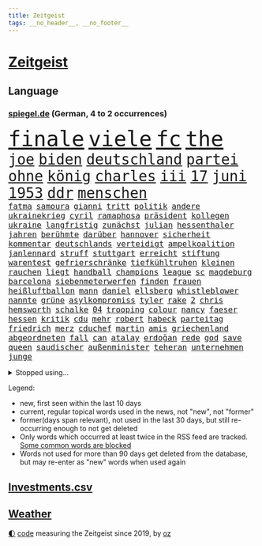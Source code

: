 ```yaml
---
title: Zeitgeist
tags: __no_header__, __no_footer__
---
```


# [Zeitgeist](https://oliz.io/zeitgeist/)

## Language

<h3><a href="https://www.spiegel.de" target="_blank">spiegel.de</a> (German, 4 to 2 occurrences)</h3>
<p style="font-family:monospace">
<span style="font-size:32pt"><a href="news_links.html#finale" class="current">finale</a></span>
<span style="font-size:32pt"><a href="news_links.html#viele" class="current">viele</a></span>
<span style="font-size:32pt"><a href="news_links.html#fc" class="current">fc</a></span>
<span style="font-size:32pt"><a href="news_links.html#the" class="current">the</a></span>
<br>
<span style="font-size:22pt"><a href="news_links.html#joe" class="current">joe</a></span>
<span style="font-size:22pt"><a href="news_links.html#biden" class="current">biden</a></span>
<span style="font-size:22pt"><a href="news_links.html#deutschland" class="current">deutschland</a></span>
<span style="font-size:22pt"><a href="news_links.html#partei" class="current">partei</a></span>
<span style="font-size:22pt"><a href="news_links.html#ohne" class="current">ohne</a></span>
<span style="font-size:22pt"><a href="news_links.html#könig" class="current">könig</a></span>
<span style="font-size:22pt"><a href="news_links.html#charles" class="current">charles</a></span>
<span style="font-size:22pt"><a href="news_links.html#iii" class="current">iii</a></span>
<span style="font-size:22pt"><a href="news_links.html#17" class="current">17</a></span>
<span style="font-size:22pt"><a href="news_links.html#juni" class="current">juni</a></span>
<span style="font-size:22pt"><a href="news_links.html#1953" class="current">1953</a></span>
<span style="font-size:22pt"><a href="news_links.html#ddr" class="current">ddr</a></span>
<span style="font-size:22pt"><a href="news_links.html#menschen" class="current">menschen</a></span>
<br>
<span style="font-size:12pt"><a href="news_links.html#fatma" class="new">fatma</a></span>
<span style="font-size:12pt"><a href="news_links.html#samoura" class="new">samoura</a></span>
<span style="font-size:12pt"><a href="news_links.html#gianni" class="current">gianni</a></span>
<span style="font-size:12pt"><a href="news_links.html#tritt" class="current">tritt</a></span>
<span style="font-size:12pt"><a href="news_links.html#politik" class="current">politik</a></span>
<span style="font-size:12pt"><a href="news_links.html#andere" class="current">andere</a></span>
<span style="font-size:12pt"><a href="news_links.html#ukrainekrieg" class="current">ukrainekrieg</a></span>
<span style="font-size:12pt"><a href="news_links.html#cyril" class="current">cyril</a></span>
<span style="font-size:12pt"><a href="news_links.html#ramaphosa" class="current">ramaphosa</a></span>
<span style="font-size:12pt"><a href="news_links.html#präsident" class="current">präsident</a></span>
<span style="font-size:12pt"><a href="news_links.html#kollegen" class="current">kollegen</a></span>
<span style="font-size:12pt"><a href="news_links.html#ukraine" class="current">ukraine</a></span>
<span style="font-size:12pt"><a href="news_links.html#langfristig" class="current">langfristig</a></span>
<span style="font-size:12pt"><a href="news_links.html#zunächst" class="current">zunächst</a></span>
<span style="font-size:12pt"><a href="news_links.html#julian" class="current">julian</a></span>
<span style="font-size:12pt"><a href="news_links.html#hessenthaler" class="new">hessenthaler</a></span>
<span style="font-size:12pt"><a href="news_links.html#jahren" class="current">jahren</a></span>
<span style="font-size:12pt"><a href="news_links.html#berühmte" class="current">berühmte</a></span>
<span style="font-size:12pt"><a href="news_links.html#darüber" class="current">darüber</a></span>
<span style="font-size:12pt"><a href="news_links.html#hannover" class="current">hannover</a></span>
<span style="font-size:12pt"><a href="news_links.html#sicherheit" class="current">sicherheit</a></span>
<span style="font-size:12pt"><a href="news_links.html#kommentar" class="current">kommentar</a></span>
<span style="font-size:12pt"><a href="news_links.html#deutschlands" class="current">deutschlands</a></span>
<span style="font-size:12pt"><a href="news_links.html#verteidigt" class="current">verteidigt</a></span>
<span style="font-size:12pt"><a href="news_links.html#ampelkoalition" class="current">ampelkoalition</a></span>
<span style="font-size:12pt"><a href="news_links.html#janlennard" class="current">janlennard</a></span>
<span style="font-size:12pt"><a href="news_links.html#struff" class="current">struff</a></span>
<span style="font-size:12pt"><a href="news_links.html#stuttgart" class="current">stuttgart</a></span>
<span style="font-size:12pt"><a href="news_links.html#erreicht" class="current">erreicht</a></span>
<span style="font-size:12pt"><a href="news_links.html#stiftung" class="current">stiftung</a></span>
<span style="font-size:12pt"><a href="news_links.html#warentest" class="current">warentest</a></span>
<span style="font-size:12pt"><a href="news_links.html#gefrierschränke" class="new">gefrierschränke</a></span>
<span style="font-size:12pt"><a href="news_links.html#tiefkühltruhen" class="new">tiefkühltruhen</a></span>
<span style="font-size:12pt"><a href="news_links.html#kleinen" class="current">kleinen</a></span>
<span style="font-size:12pt"><a href="news_links.html#rauchen" class="current">rauchen</a></span>
<span style="font-size:12pt"><a href="news_links.html#liegt" class="current">liegt</a></span>
<span style="font-size:12pt"><a href="news_links.html#handball" class="current">handball</a></span>
<span style="font-size:12pt"><a href="news_links.html#champions" class="current">champions</a></span>
<span style="font-size:12pt"><a href="news_links.html#league" class="current">league</a></span>
<span style="font-size:12pt"><a href="news_links.html#sc" class="current">sc</a></span>
<span style="font-size:12pt"><a href="news_links.html#magdeburg" class="current">magdeburg</a></span>
<span style="font-size:12pt"><a href="news_links.html#barcelona" class="current">barcelona</a></span>
<span style="font-size:12pt"><a href="news_links.html#siebenmeterwerfen" class="new">siebenmeterwerfen</a></span>
<span style="font-size:12pt"><a href="news_links.html#finden" class="current">finden</a></span>
<span style="font-size:12pt"><a href="news_links.html#frauen" class="current">frauen</a></span>
<span style="font-size:12pt"><a href="news_links.html#heißluftballon" class="new">heißluftballon</a></span>
<span style="font-size:12pt"><a href="news_links.html#mann" class="current">mann</a></span>
<span style="font-size:12pt"><a href="news_links.html#daniel" class="current">daniel</a></span>
<span style="font-size:12pt"><a href="news_links.html#ellsberg" class="new">ellsberg</a></span>
<span style="font-size:12pt"><a href="news_links.html#whistleblower" class="current">whistleblower</a></span>
<span style="font-size:12pt"><a href="news_links.html#nannte" class="current">nannte</a></span>
<span style="font-size:12pt"><a href="news_links.html#grüne" class="current">grüne</a></span>
<span style="font-size:12pt"><a href="news_links.html#asylkompromiss" class="new">asylkompromiss</a></span>
<span style="font-size:12pt"><a href="news_links.html#tyler" class="new">tyler</a></span>
<span style="font-size:12pt"><a href="news_links.html#rake" class="new">rake</a></span>
<span style="font-size:12pt"><a href="news_links.html#2" class="current">2</a></span>
<span style="font-size:12pt"><a href="news_links.html#chris" class="current">chris</a></span>
<span style="font-size:12pt"><a href="news_links.html#hemsworth" class="new">hemsworth</a></span>
<span style="font-size:12pt"><a href="news_links.html#schalke" class="current">schalke</a></span>
<span style="font-size:12pt"><a href="news_links.html#04" class="current">04</a></span>
<span style="font-size:12pt"><a href="news_links.html#trooping" class="new">trooping</a></span>
<span style="font-size:12pt"><a href="news_links.html#colour" class="new">colour</a></span>
<span style="font-size:12pt"><a href="news_links.html#nancy" class="current">nancy</a></span>
<span style="font-size:12pt"><a href="news_links.html#faeser" class="current">faeser</a></span>
<span style="font-size:12pt"><a href="news_links.html#hessen" class="current">hessen</a></span>
<span style="font-size:12pt"><a href="news_links.html#kritik" class="current">kritik</a></span>
<span style="font-size:12pt"><a href="news_links.html#cdu" class="current">cdu</a></span>
<span style="font-size:12pt"><a href="news_links.html#mehr" class="current">mehr</a></span>
<span style="font-size:12pt"><a href="news_links.html#robert" class="current">robert</a></span>
<span style="font-size:12pt"><a href="news_links.html#habeck" class="current">habeck</a></span>
<span style="font-size:12pt"><a href="news_links.html#parteitag" class="current">parteitag</a></span>
<span style="font-size:12pt"><a href="news_links.html#friedrich" class="current">friedrich</a></span>
<span style="font-size:12pt"><a href="news_links.html#merz" class="current">merz</a></span>
<span style="font-size:12pt"><a href="news_links.html#cduchef" class="current">cduchef</a></span>
<span style="font-size:12pt"><a href="news_links.html#martin" class="current">martin</a></span>
<span style="font-size:12pt"><a href="news_links.html#amis" class="current">amis</a></span>
<span style="font-size:12pt"><a href="news_links.html#griechenland" class="current">griechenland</a></span>
<span style="font-size:12pt"><a href="news_links.html#abgeordneten" class="current">abgeordneten</a></span>
<span style="font-size:12pt"><a href="news_links.html#fall" class="current">fall</a></span>
<span style="font-size:12pt"><a href="news_links.html#can" class="current">can</a></span>
<span style="font-size:12pt"><a href="news_links.html#atalay" class="new">atalay</a></span>
<span style="font-size:12pt"><a href="news_links.html#erdoğan" class="current">erdoğan</a></span>
<span style="font-size:12pt"><a href="news_links.html#rede" class="current">rede</a></span>
<span style="font-size:12pt"><a href="news_links.html#god" class="current">god</a></span>
<span style="font-size:12pt"><a href="news_links.html#save" class="current">save</a></span>
<span style="font-size:12pt"><a href="news_links.html#queen" class="current">queen</a></span>
<span style="font-size:12pt"><a href="news_links.html#saudischer" class="new">saudischer</a></span>
<span style="font-size:12pt"><a href="news_links.html#außenminister" class="current">außenminister</a></span>
<span style="font-size:12pt"><a href="news_links.html#teheran" class="current">teheran</a></span>
<span style="font-size:12pt"><a href="news_links.html#unternehmen" class="current">unternehmen</a></span>
<span style="font-size:12pt"><a href="news_links.html#junge" class="current">junge</a></span>
</p>
<details>
<summary>Stopped using...</summary>
<p class="former" style="font-size:12pt">
abstimmung(967) bewerber(967) geschrieben(967) umfeld(967) reduziert(966) schrieb(966) senat(966) 2016(965) beamte(965) nigeria(965) angeklagter(964) ausgesprochen(964) debüt(964) empörung(964) regel(964) verlängerung(964) arbeitete(963) keller(963) bedeuten(962) beispielen(962) besonderen(962) bestellt(962) blockieren(962) co₂(962) finanziell(962) fleisch(962) geduld(962) geliefert(962) kolumnist(962) kraftvoll(962) positionen(962) preisen(962) bemüht(961) fdpchef(961) hinweisen(961) klimawandels(961) teilnehmen(961) veranstaltung(961) verluste(961) aussage(960) gewissen(960) hervor(960) radikal(960) öffnen(960) favoriten(959) innenministerium(959) persönlich(959) rheinlandpfalz(959) ton(959) verweigert(959) welle(959) argumente(958) bekanntesten(958) fühlen(958) härter(958) kollaps(958) löhne(958) meldete(958) schwester(958) super(958) tausenden(958) weltkrieg(958) kämpfer(957) schwangerschaft(957) tauchen(957) weiße(957) wiederholt(957) lastwagen(956) nahen(956) schuss(956) via(956) werke(956) zinsen(956) zählen(956) bekamen(955) fragt(955) gewinner(955) oberste(955) südafrika(955) verkauf(955) verschiebt(955) versprochen(955) entsetzt(954) gefährlicher(954) hotels(954) starker(954) bürgermeisterin(953) lügen(953) restaurant(953) fahrrad(952) großbritanniens(952) schüssen(952) frachter(951) gestoppt(951) präsidentin(951) störung(950) sendung(949) belegen(948) mode(947) tür(947) tiefen(946) vieles(945) bäume(944) handel(944) echten(943) konsum(943) regelung(942) aufarbeitung(941) nachgewiesen(941) gesamten(940) s(940) vorteile(940) stürzen(937) ausrüstung(936) heutigen(935) umgeht(935) vorgänger(935) rang(933) solchen(932) bürgerinnen(931) unterdessen(931) journalist(929) schaut(927) koalitionspartner(926) foto(915) normalerweise(914) karlsruhe(913) flog(900) schadensersatz(900) last(895) einfache(888) umbau(865) fuhren(848) estland(840) trinken(839) demnächst(826) blut(783) umständen(759) krieges(746) lehren(724) eröffnung(712) stundenlang(711) arte(704) rereportage(704) drohenden(703) lebensmitteln(701) sichtbar(676) ausgefallen(675) flut(667) weibliche(667) konzerns(662) umkämpften(654) sechste(653) gewohnt(640) gemeinschaft(634) wirtschaftskrise(632) staatspräsident(620) tiger(616) gesetzentwurf(612) anton(607) games(607) abtreibung(605) gefeuert(603) harren(603) bekräftigt(601) schulden(600) rwe(599) grünenpolitiker(597) hofreiter(592) stern(592) bahnen(585) betrunken(583) erschlagen(581) größtem(574) lieferungen(573) härte(572) radikaler(568) gletscher(561) ostukraine(560) kürzer(555) wahr(555) coaching(553) zustande(548) entsteht(547) gewaltsamen(547) stephen(546) akw(544) einziger(541) auseinandersetzungen(540) beschossen(539) schütze(535) 87(534) borrell(527) oligarchen(526) fördern(519) oscar(519) getreten(514) lemke(504) steffi(504) ausgeschieden(503) sankt(503) soldat(503) australier(501) schwieriger(499) wild(499) überwachung(498) einfachen(493) bestand(488) herausgefunden(478) melnyk(475) zensur(473) ordnet(469) schülern(467) abseits(463) 98(462) gestärkt(458) fern(456) absagen(453) besetzte(450) charkiw(444) brandenburger(443) eingetroffen(438) empfang(437) töchter(435) monarchie(433) söhne(432) unfällen(431) dilemma(428) klassenzimmer(427) lindners(427) spart(426) wiederaufbau(426) lohn(418) fair(414) zuschauern(413) auslösen(410) zugänglich(408) ertrinken(407) spannung(407) schwarzes(403) filialen(391) verhängnis(389) halt(383) zustände(383) klimakatastrophe(379) discounter(377) bedingung(376) carlo(372) fernverkehr(369) cannabis(368) 8(365) chefs(364) lidl(363) sportlich(363) 110(361) schwächen(359) yorks(357) identifizieren(355) kaffee(355) sexuell(355) verhaftung(353) veröffentlichen(353) verschickt(350) geschäftsmodell(349) einsätze(346) künstlichen(346) ukrainerusslandkrieg(346) uniper(346) knapper(345) älter(342) vorantreiben(338) nahrung(337) neustart(337) standards(337) fehlten(336) verstoßen(336) mob(334) verbraucherzentrale(332) krebserkrankung(331) gegensteuern(330) 27jährige(326) fragwürdig(325) islamische(325) rettungsaktion(325) uneins(324) frist(321) 2040(320) bond(320) solches(318) verleihung(318) chinesen(317) schwede(314) verstanden(314) träume(311) repressionen(310) zurückhaltung(310) demonstrierenden(307) angespannt(306) heimischen(306) tode(302) technisch(299) unterkunft(299) virginia(298) gründet(297) psychischen(296) wütet(295) 89(294) twitteraccount(289) vogelgrippe(287) marken(286) shitstorm(285) oleksij(284) abwehren(281) tobias(280) gründete(279) fußballprofis(277) atomkraftwerk(275) boni(273) tagelang(273) rutschen(272) schmuck(272) wenigstens(272) link(271) schwachstellen(271) abschuss(266) erforderlich(266) umweltfreundlich(264) beton(262) entstehen(262) kurznachrichtendienst(262) strafrechtliche(259) ndr(257) bauart(254) gewaltsam(254) listen(254) sensible(252) eingehalten(251) makejew(250) allmählich(249) zusage(249) rose(248) bestimmen(247) fliegt(246) abwahl(244) arroganz(243) staatsmedien(243) halbzeit(242) scheinbar(242) hauptdarstellerin(241) kurzen(241) illegales(240) windsor(239) vergnügen(238) student(236) silva(235) direktor(233) geschenke(233) sportdirektor(231) ukrainefeldzug(230) ausgebremst(227) angewiesen(224) kocht(224) bahnmitarbeiter(223) betrugsvorwürfe(223) auszeichnung(222) außenpolitik(221) energiepreisbremse(219) schlachtfeld(219) bonbons(218) falschinformationen(218) verankert(218) entladen(217) missionen(214) erfolgsrezept(211) vodafone(211) einheimische(210) nachrichtenagentur(209) ressort(209) abgesetzt(208) beworfen(207) geschmack(205) misstrauen(203) flugabwehr(201) flüchtlingsheim(201) antreibt(198) aufsehenerregenden(198) warnstreiks(198) 30jährige(196) jusos(196) böhmermann(195) brisantes(194) zigaretten(194) antibiotika(193) one(192) chinareise(191) grundgesetz(191) räumung(189) prophezeit(188) siemens(188) diplomatie(187) isolieren(185) inhaftierter(183) migrationspolitik(183) berlinwahl(182) sieges(182) sound(182) chefposten(181) richterinnen(180) vollsperrung(180) bosch(179) iwf(178) i̇mamoğlu(178) rivalität(178) abgründe(177) angriffskrieges(177) gegensatz(177) steigern(177) tvsender(177) youtuber(177) bangladesch(176) dallas(176) mediathek(176) segler(175) bildchefredakteur(174) siebte(172) muster(171) buenos(170) unangenehm(170) getränke(168) exportieren(166) produkten(166) gestalten(165) korruptionsermittlungen(165) kurzzeitig(165) wahlrecht(165) wiederholungswahl(165) lehnten(164) wunderbare(164) angehören(163) befindlichkeiten(163) entsprechendes(163) sinnbild(163) geraubt(162) frühjahrsoffensive(160) natürlicher(160) viereinhalb(160) frauenproblem(159) polizeigewalt(159) professionell(159) lahmlegen(157) luftraum(157) militärbasis(157) pakistans(157) zuschläge(157) aufgefallen(156) fußgänger(156) milliardenhilfen(156) umgebracht(156) freunden(155) redaktion(155) eröffnen(154) mehrjährige(154) haushalts(153) suv(153) 2028(152) datenschützer(152) straftäter(152) verlässlichen(152) öffentlichkeitswirksam(151) gewölbe(150) importe(150) lizenz(149) reisebus(149) säuglinge(149) europarat(148) großraum(148) gängige(147) beeindruckt(146) entnommen(146) friedensverhandlungen(146) manfred(146) gleichem(145) kandidatin(145) kundschaft(145) ussängerin(145) gerückt(143) käse(143) verspannungen(143) aussieht(142) denkbar(142) ivan(142) krebstherapie(142) toney(142) verzehr(142) gittern(141) aires(140) halbinsel(140) nichtstun(140) flasche(138) lüdenscheid(138) privat(138) gefängnisstrafe(137) wucht(137) abläuft(136) bundeswirtschaftsminister(136) gelagert(136) 66jährige(135) neutral(135) amüsant(134) ausstellung(134) grundnahrungsmittel(134) herstellers(134) straßenbahn(134) hochhaus(133) junta(133) männlichen(133) memphis(132) umfasst(132) unbezahlbar(132) prognosen(131) freier(129) gelaunt(129) parteifreund(129) republikanische(129) gastauftritt(127) erhalt(126) homosexueller(126) regierte(126) rückgrat(125) to(125) zurückholen(125) autofahren(124) draisaitl(124) marode(124) linda(123) palästinensern(123) streifen(123) unterirdische(123) 33jährige(122) 34jährige(122) griffen(122) schlammlawinen(122) sportwagen(122) vermeintlicher(122) krebsmedikamente(121) anja(120) büßen(120) fatalen(120) räume(120) automarkt(119) floh(119) theoretisch(119) titelrennen(119) weimar(119) a3(118) clinton(117) stetig(117) süchtig(117) busch(116) grundsteuer(116) renten(116) landesweite(115) unbekannt(115) angemessen(114) derby(114) gewünscht(114) state(114) sticht(114) flüchtlingspolitik(113) deutschkolumne(112) filmen(112) geständnis(112) lauf(112) läufer(112) erinnerungslücken(111) insekten(111) media(111) posiert(111) versteht(111) überzogen(111) boote(110) fernseher(110) gedient(110) spiegelredakteurin(110) unfallzahlen(110) etat(109) spezies(109) dragshows(108) usbürger(108) aktive(107) befragten(107) helsinki(107) militäreinsatz(107) sommerspiele(106) eon(105) abzocke(104) marius(104) feministische(103) hochzeiten(103) stillstand(103) sturmgewehren(103) systematische(103) gültige(102) vorausgegangen(102) blamage(101) eukommissionspräsidentin(101) packt(101) arts(100) leise(99) ungelöst(99) dissens(98) h5n1(98) tanzverbot(98) abrechnung(97) antakya(97) beansprucht(97) erdbebengebiet(97) ferne(97) magen(97) poker(97) ställen(97) teilerfolg(97) hermann(96) herrmanns(96) präsidentschaft(96) reschke(96) sächsische(96) verbreitete(96) bahnstreik(95) luftwaffenstützpunkt(94) sogenannter(94) stärkste(94) taktische(94) abgeraten(92) joggen(92) registrieren(92) verschwörungstheorien(92) bürogebäude(91) darmstadt(91) gladbach(91) grünenspitzenkandidatin(91) koalitionen(91) ausrichtung(90) bewertung(90) kommentatoren(90) parade(90) verschont(90) warriors(90) übernachten(90) organe(89) weiblichen(89) eigner(88) flüchtlingsgipfel(88) spendieren(88) sprachtests(88) tattoo(88) fahrern(87) geredet(87) heutzutage(87) krawall(87) panzerhersteller(87) pianist(87) rezension(87) sicherheitslage(87) abschiebung(86) blasphemie(86) büchern(86) konzernen(86) standing(86) verstand(86) wänden(86) akzeptiert(85) crews(85) entweder(85) josep(85) norditalien(85) türkisch(85) erhärtet(84) grundschulkinder(84) höhle(84) müde(84) wachsender(84) zustehen(84) backen(83) beigetragen(83) bußgelder(83) erringt(83) eskortiert(83) gejagt(83) genervt(83) jessica(83) neuhaus(83) umweltverbände(83) wetterphänomen(83) ökonomin(83) auszüge(82) disziplin(82) eishockeystar(82) gehege(82) haushaltsstreit(82) regelmäßige(82) schulklasse(82) sexuelles(82) territorium(82) wang(82) yi(82) autoindustrie(81) jusochefin(81) meeresspiegel(81) rekonstruieren(81) rosenthal(81) ruiniert(81) weltreise(81) überforderung(81) 37jähriger(80) anarchie(80) aufgestaut(80) dekret(80) geschlachtet(80) neidisch(80) planungssicherheit(80) stehe(80) bundespräsidenten(79) gropp(79) lemon(79) praktikantin(79) reint(79) zubereitung(79) aufstellung(78) erhaltenen(78) glitter(78) jüngster(78) sz(78) ausländischer(77) ebbe(77) eingegraben(77) geschehen(77) gesteht(77) grafikanalyse(77) henrik(77) messen(77) progressive(77) rodung(77) stammende(77) söldnerchef(77) unfaire(77) wurf(77) 13000(76) bülter(76) handelte(76) konstruktive(76) nützlich(76) sicherheitsberater(76) umgangen(76) wassermangel(76) army(75) beitragszahler(75) bestände(75) dominieren(75) hightech(75) itunternehmer(75) kassen(75) klopps(75) regisseure(75) stach(75) verstaatlichte(75) karsten(74) kiffen(74) legalisiert(74) mast(74) verirrt(74) einbauen(73) energiepreisbremsen(73) laune(73) psychotherapeutin(73) verwandt(73) franca(72) obrador(72) zerbrechen(72) zocken(72) 2012(71) lord(71) lost(71) nablus(71) sterbehilfe(71) erwarteten(70) falschmeldungen(70) grizzlies(70) militärparade(70) morant(70) nationaler(70) planungen(70) suspendieren(70) frankie(69) impfen(69) klicks(69) naiv(69) platzhirsche(69) rechtspopulistische(69) steuerpflichtige(69) zweitstärkste(69) alison(68) baugenehmigungen(68) brooks(68) errichten(68) kartellamt(68) spannenden(68) take(68) beitragszahlern(67) bestehende(67) eidgenossen(67) filmstars(67) handelsketten(67) krachte(67) patientenakte(67) unprofessionell(67) angriffslustiger(66) heizungspläne(66) slowakei(66) torte(66) vermissen(66) weser(66) örtliche(66) antiken(65) elterngeld(65) pompeji(65) tatwaffe(65) trophäe(65) ältester(65) allzu(64) erkrankungen(64) ostafrikanischen(64) tropischen(64) abkühlung(63) ahnden(63) bildungsökonom(63) damaliger(63) dichtmachen(63) ludger(63) operationen(63) qin(63) segeljacht(63) tariflöhne(63) therapeuten(63) verkehrsunternehmen(63) wößmann(63) 81jähriger(62) bildungspolitik(62) defekt(62) europarats(62) pausieren(62) raumfahrtagentur(62) getränk(61) hitlers(61) kraken(61) kundgebungen(61) militanten(61) ecuador(59) einschlagen(59) fußballern(59) helga(59) spdkanzler(59) altersgrenze(58) eilverfahren(58) ergibt(58) hehre(58) russe(58) sackte(58) sportstudio(58) begräbt(57) gründung(57) kartenspiele(57) panzerhaubitzen(57) technischer(57) abgelegene(56) bestechlichkeit(56) dauerhafte(56) doha(56) gerast(56) gesundheitswesen(56) muttertag(56) roher(56) tadschikistan(56) trauen(56) unerwünscht(56) unomenschenrechtsrat(56) westeuropa(56) zeichnete(56) bundeskriminalamt(55) gedrosselt(55) joint(55) remmo(55) verblüffender(55) chronologie(54) einbau(54) geschlechtsidentität(54) schnellere(54) videospiele(54) zeitreise(54) übergossen(54) bürgerschaftswahl(53) derzeitige(53) flüchtlingshilfe(53) provisorischen(53) urban(53) verschlingt(53) abgehoben(52) bremerhaven(52) fitnessstudio(52) mesut(52) rückläufig(52) özil(52) aufwachen(51) erfreut(51) exportiert(51) gespannt(51) mercedesbenz(51) schulbehörde(51) turbulente(51) vergütungen(51) bestechung(50) gelungenes(50) greenwashing(50) hyperschallwaffen(50) kunstfreiheit(50) luna(50) basteln(49) jake(49) prosieben(49) sonntagabend(49) ultrarechten(49) bundeseigene(48) bädern(48) lesern(48) oberverwaltungsgericht(48) raumschiff(48) schaefer(48) vorzüge(48) baker(47) denkpause(47) heißem(47) lebensmittelpreise(47) megawarnstreik(47) militärstützpunkt(47) verpennt(47) vorausgesetzt(47) account(46) ersparen(46) mist(46) 57jähriger(45) boykottiert(45) klimazielen(44) tötungsdelikt(44) festlegen(43) verwüstungen(43) zweijährigen(43) drugs(42) empfinden(42) gemälde(42) how(42) höherer(42) jacob(42) kohls(42) oberbayern(42) sell(42) türkeiwahlen(42) usjustizministerium(42) betonte(41) diagnostiziert(41) jeanne(41) lohnerhöhung(41) schade(41) filmte(40) känguru(40) militärblogger(40) währungsfonds(40) beschworen(39) entlarvt(39) feiertage(39) schillernden(39) trümmerfeld(39) verhandlungsrunden(39) verlesen(39) gewagten(38) trumpf(38) vornehmen(38) 45jährigen(37) aufrüstung(37) legale(37) misere(37) staatsbürger(37) grabstein(36) nebenkläger(36) prekären(36) rudy(36) stabilen(36) anhang(35) exkanzler(35) fm4(35) magie(35) olli(35) punktete(35) schmelzen(35) weste(35) anadolu(34) begrenzung(34) erforscht(34) monica(34) olearius(34) unumkehrbar(34) verzögerte(34) übersät(34) eufirmen(33) geopolitische(33) herten(33) inzucht(33) nutzlos(33) schleusen(33) constantin(32) durften(32) flecken(32) harold(32) onkel(32) superkraft(32) verweigern(32) autopsie(31) psychischer(31) sexualität(31) ussender(31) entbunden(30) militärregierung(30) vorstadt(30) abgeschlossene(29) auferstehung(29) militärfirma(29) wahlkampfmanöver(29) gerichtlich(28) kuchen(28) awdijiwka(27) biermarke(27) brett(27) bürgerschaft(27) endspurt(27) rammte(27) trumpft(27) verwerfungen(27) 8000(26) erhöhte(26) kasachstan(26) rettungshubschrauber(26) usunternehmen(26) curry(25) diebstahl(25) kürzester(25) nachwuchshoffnung(25) rahmedetalbrücke(25) verteidigerin(25) vorstandsvorsitzende(25) zulässig(25) bewahrt(24) dringende(24) hauptsächlich(24) läuferin(24) montevideo(24) vierten(24) amokläufe(23) besetztes(23) edna(23) euaußenbeauftragte(23) exsowjetrepubliken(23) firmenpleiten(23) insolvenzen(23) soziales(23) altenstadt(22) attraktion(22) eisenbahngewerkschaft(22) haustür(22) illustrierten(22) machtkämpfe(22) regalen(22) rodríguez(22) ansage(21) evenepoel(21) exaudichef(21) gedeckt(21) konzernführung(21) minutenlang(21) nazideutschland(21) remco(21) uspolitiker(21) väter(21) xl(21) hoffnungslos(20) kairo(20) projekts(20) spdfraktion(20) call(19) candy(19) crush(19) duty(19) südküste(19) begleitete(18) herzustellen(18) lobby(18) mastbruch(18) miese(18) millionenboni(18) schweinefleisch(18) ausgang(17) berechnung(17) bremenwahl(17) löwe(16) problematisch(16) regierungen(16) sekte(16) sektenführer(16) bahnunternehmen(15) berchtesgadener(15) eliten(15) geschrei(15) iglu(15) lobes(15) nachgesagt(15) omar(15) trittbrettfahrer(15) verfangen(15) 53jährige(14) ausrufen(14) camp(14) entziehen(14) nötigen(14) weltwetterorganisation(14) wmo(14) audichef(13) endzeitsekte(13) gegenschlag(13) gehungert(13) godfather(13) wärmepumpengeschäft(13) back(12) bereitwillig(12) evakuierte(12) investors(12) jahrhunderte(12) unterschätzt(12) asylanträge(11) diskutierten(11) edmonton(11) exbotschafter(11) kinschal(11) oilers(11) vice(11)
</p>
</details>
<p>Legend:
<ul>
<li><span class="new">new</span>, first seen within the last 10 days</li>
<li><span class="current">current</span>, regular topical words used in the news, not "new", not "former"</li>
<li><span class="former">former(days span relevant)</span>, not used in the last 30 days, but still re-occurring enough to not get deleted</li>
<li>Only words which occurred at least twice in the RSS feed are tracked. <a href="language/filters.py">Some common words are blocked</a></li>
<li>Words not used for more than 90 days get deleted from the database, but may re-enter as "new" words when used again</li>
</ul>
</p>

## [Investments](investments.html)[.csv](investments.csv)

## [Weather](weather.html)

<footer>
<a href="javascript:toggleTheme()" class="nav">🌓</a>
<a href="https://github.com/ooz/zeitgeist">code</a> measuring the Zeitgeist since 2019, by <a href="https://oliz.io">oz</a>
</footer>

